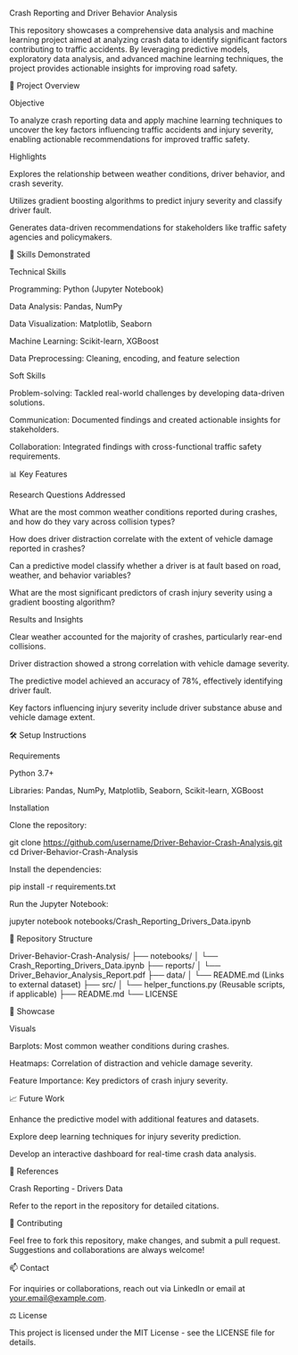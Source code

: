 Crash Reporting and Driver Behavior Analysis

This repository showcases a comprehensive data analysis and machine learning project aimed at analyzing crash data to identify significant factors contributing to traffic accidents. By leveraging predictive models, exploratory data analysis, and advanced machine learning techniques, the project provides actionable insights for improving road safety.

🚀 Project Overview

Objective

To analyze crash reporting data and apply machine learning techniques to uncover the key factors influencing traffic accidents and injury severity, enabling actionable recommendations for improved traffic safety.

Highlights

Explores the relationship between weather conditions, driver behavior, and crash severity.

Utilizes gradient boosting algorithms to predict injury severity and classify driver fault.

Generates data-driven recommendations for stakeholders like traffic safety agencies and policymakers.

💼 Skills Demonstrated

Technical Skills

Programming: Python (Jupyter Notebook)

Data Analysis: Pandas, NumPy

Data Visualization: Matplotlib, Seaborn

Machine Learning: Scikit-learn, XGBoost

Data Preprocessing: Cleaning, encoding, and feature selection

Soft Skills

Problem-solving: Tackled real-world challenges by developing data-driven solutions.

Communication: Documented findings and created actionable insights for stakeholders.

Collaboration: Integrated findings with cross-functional traffic safety requirements.

📊 Key Features

Research Questions Addressed

What are the most common weather conditions reported during crashes, and how do they vary across collision types?

How does driver distraction correlate with the extent of vehicle damage reported in crashes?

Can a predictive model classify whether a driver is at fault based on road, weather, and behavior variables?

What are the most significant predictors of crash injury severity using a gradient boosting algorithm?

Results and Insights

Clear weather accounted for the majority of crashes, particularly rear-end collisions.

Driver distraction showed a strong correlation with vehicle damage severity.

The predictive model achieved an accuracy of 78%, effectively identifying driver fault.

Key factors influencing injury severity include driver substance abuse and vehicle damage extent.

🛠 Setup Instructions

Requirements

Python 3.7+

Libraries: Pandas, NumPy, Matplotlib, Seaborn, Scikit-learn, XGBoost

Installation

Clone the repository:

git clone https://github.com/username/Driver-Behavior-Crash-Analysis.git
cd Driver-Behavior-Crash-Analysis

Install the dependencies:

pip install -r requirements.txt

Run the Jupyter Notebook:

jupyter notebook notebooks/Crash_Reporting_Drivers_Data.ipynb

📂 Repository Structure

Driver-Behavior-Crash-Analysis/
├── notebooks/
│   └── Crash_Reporting_Drivers_Data.ipynb
├── reports/
│   └── Driver_Behavior_Analysis_Report.pdf
├── data/
│   └── README.md (Links to external dataset)
├── src/
│   └── helper_functions.py (Reusable scripts, if applicable)
├── README.md
└── LICENSE

🌟 Showcase

Visuals

Barplots: Most common weather conditions during crashes.

Heatmaps: Correlation of distraction and vehicle damage severity.

Feature Importance: Key predictors of crash injury severity.



📈 Future Work

Enhance the predictive model with additional features and datasets.

Explore deep learning techniques for injury severity prediction.

Develop an interactive dashboard for real-time crash data analysis.

📝 References

Crash Reporting - Drivers Data

Refer to the report in the repository for detailed citations.

🤝 Contributing

Feel free to fork this repository, make changes, and submit a pull request. Suggestions and collaborations are always welcome!

📫 Contact

For inquiries or collaborations, reach out via LinkedIn or email at your.email@example.com.

⚖ License

This project is licensed under the MIT License - see the LICENSE file for details.
